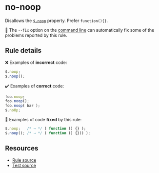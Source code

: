 # no-noop

Disallows the [`$.noop`](https://api.jquery.com/jQuery.noop/) property. Prefer `function(){}`.

🔧 The `--fix` option on the [command line](https://eslint.org/docs/user-guide/command-line-interface#fixing-problems) can automatically fix some of the problems reported by this rule.

## Rule details

❌ Examples of **incorrect** code:
```js
$.noop;
$.noop();
```

✔️ Examples of **correct** code:
```js
foo.noop;
foo.noop();
foo.noop( bar );
$.noOp;
```

🔧 Examples of code **fixed** by this rule:
```js
$.noop;   /* → */ ( function () {} );
$.noop(); /* → */ ( function () {}() );
```

## Resources

* [Rule source](/src/rules/no-noop.js)
* [Test source](/src/tests/no-noop.js)
